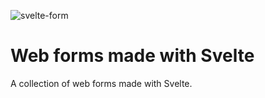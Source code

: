![svelte-form](https://user-images.githubusercontent.com/1257048/98466152-7b338e80-21ac-11eb-838f-02a2d5940e04.png)

#  Web forms made with Svelte

A collection of web forms made with Svelte.

